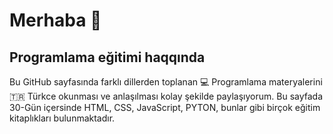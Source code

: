 # Merhaba 👋

## Programlama eğitimi haqqında

Bu GitHub sayfasında farklı dillerden toplanan 💻 Programlama materyalerini 🇹🇷 Türkce okunması ve anlaşılması kolay
şekilde paylaşıyorum. Bu sayfada 30-Gün içersinde HTML, CSS, JavaScript, PYTON, bunlar gibi birçok eğitim kitaplıkları
bulunmaktadır.

<!--
**amilesgerli/amilesgerli** is a ✨ _special_ ✨ repository because its `README.md` (this file) appears on your GitHub profile.

Here are some ideas to get you started:

- 🔭 I’m currently working on ...
- 🌱 I’m currently learning ...
- 👯 I’m looking to collaborate on ...
- 🤔 I’m looking for help with ...
- 💬 Ask me about ...
- 📫 How to reach me: ...
- 😄 Pronouns: ...
- ⚡ Fun fact: ...
-->
